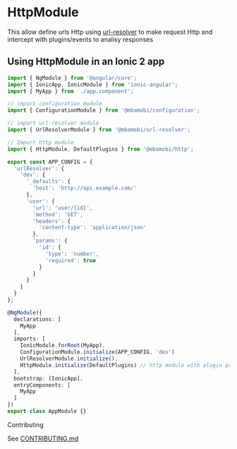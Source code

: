 # HttpModule

This allow define urls Http using [url-resolver](https://github.com/mbamobi/url-resolver) to make request Http and intercept with plugins/events to analisy responses

## Using HttpModule in an Ionic 2 app

```typescript
import { NgModule } from '@angular/core';
import { IonicApp, IonicModule } from 'ionic-angular';
import { MyApp } from './app.component';

// import configuration module
import { ConfigurationModule } from '@mbamobi/configuration';

// import url-resolver module
import { UrlResolverModule } from '@mbamobi/url-resolver';

// Import http module
import { HttpModule, DefaultPlugins } from '@mbamobi/http';

export const APP_CONFIG = {
  'urlResolver': {
    'dev': {
      '_defaults': {
        'host': 'http://api.example.com/'
      },
      'user': {
        'url': 'user/{id}',
        'method': 'GET',
        'headers': {
          'content-type': 'application/json'
        },
        'params': {
          'id': {
            'type': 'number',
            'required': true
          }
        }
      }
    }
  }
};

@NgModule({
  declarations: [
    MyApp
  ],
  imports: [
    IonicModule.forRoot(MyApp),
    ConfigurationModule.initialize(APP_CONFIG, 'dev')
    UrlResolverModule.initialize(),
    HttpModule.initialize(DefaultPlugins) // http module with plugin parseResponse
  ],
  bootstrap: [IonicApp],
  entryComponents: [
    MyApp
  ]
})
export class AppModule {}
```

Contributing

See [CONTRIBUTING.md](https://github.com/mbamobi/http/blob/master/.github/CONTRIBUTING.md)

